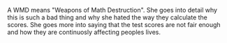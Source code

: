 A WMD means "Weapons of Math Destruction". She goes into detail why this is such a bad thing and why she hated the way they calculate the scores. She goes more into saying that the test scores are not fair enough and how they are continuosly affecting peoples lives. 
